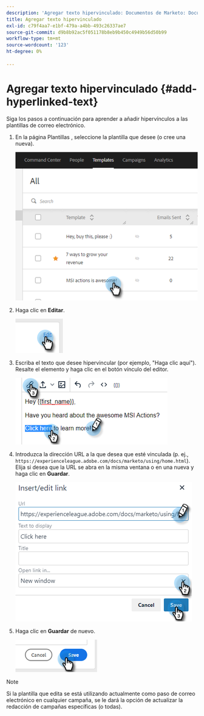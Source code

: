 ```yaml
---
description: 'Agregar texto hipervinculado: Documentos de Marketo: Documentación del producto'
title: Agregar texto hipervinculado
exl-id: c79f4aa7-e1bf-479a-a4bb-493c26337ae7
source-git-commit: d9b8b92ac5f051178b8eb9b450c4949b56d50b99
workflow-type: tm+mt
source-wordcount: '123'
ht-degree: 0%

---
```


# Agregar texto hipervinculado {#add-hyperlinked-text}

Siga los pasos a continuación para aprender a añadir hipervínculos a las plantillas de correo electrónico.

1. En la página Plantillas , seleccione la plantilla que desee (o cree una nueva).

   ![](assets/add-hyperlinked-text-1.png)

1. Haga clic en **Editar**.

   ![](assets/add-hyperlinked-text-2.png)

1. Escriba el texto que desee hipervincular (por ejemplo, &quot;Haga clic aquí&quot;). Resalte el elemento y haga clic en el botón vínculo del editor.

   ![](assets/add-hyperlinked-text-3.png)

1. Introduzca la dirección URL a la que desea que esté vinculada (p. ej., `https://experienceleague.adobe.com/docs/marketo/using/home.html`). Elija si desea que la URL se abra en la misma ventana o en una nueva y haga clic en **Guardar**.

   ![](assets/add-hyperlinked-text-4.png)

1. Haga clic en **Guardar** de nuevo.

   ![](assets/add-hyperlinked-text-5.png)

>[!NOTE]
>
>Si la plantilla que edita se está utilizando actualmente como paso de correo electrónico en cualquier campaña, se le dará la opción de actualizar la redacción de campañas específicas (o todas).
